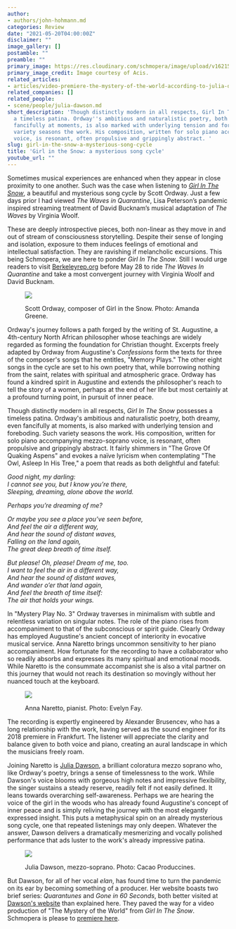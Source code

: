 ```yaml
---
author:
- authors/john-hohmann.md
categories: Review
date: "2021-05-20T04:00:00Z"
disclaimer: ""
image_gallery: []
postamble: ""
preamble: ""
primary_image: https://res.cloudinary.com/schmopera/image/upload/v1621562920/media/2021/05/GirlintheSnow-Albumcover_uswbsz.jpg
primary_image_credit: Image courtesy of Acis.
related_articles:
- articles/video-premiere-the-mystery-of-the-world-according-to-julia-dawson.md
related_companies: []
related_people:
- scene/people/julia-dawson.md
short_description: 'Though distinctly modern in all respects, Girl In The Snow possesses
  a timeless patina. Ordway''s ambitious and naturalistic poetry, both dreamy, even
  fancifully at moments, is also marked with underlying tension and foreboding. Such
  variety seasons the work. His composition, written for solo piano accompanying mezzo-soprano
  voice, is resonant, often propulsive and grippingly abstract. '
slug: girl-in-the-snow-a-mysterious-song-cycle
title: 'Girl in the Snow: a mysterious song cycle'
youtube_url: ""
---
```

Sometimes musical experiences are enhanced when they appear in close proximity to one another. Such was the case when listening to [_Girl In The Snow_](/video-premiere-the-mystery-of-the-world-according-to-julia-dawson/), a beautiful and mysterious song cycle by Scott Ordway. Just a few days prior I had viewed _The Waves in Quarantine_, Lisa Peterson’s pandemic inspired streaming treatment of David Bucknam’s musical adaptation of _The Waves_ by Virginia Woolf.

These are deeply introspective pieces, both non-linear as they move in and out of stream of consciousness storytelling. Despite their sense of longing and isolation, exposure to them induces feelings of emotional and intellectual satisfaction. They are ravishing if melancholic excursions. This being Schmopera, we are here to ponder _Girl In The Snow_. Still I would urge readers to visit [Berkeleyrep.org](https://berkeleyrep.org/) before May 28 to ride _The Waves In Quarantine_ and take a most convergent journey with Virginia Woolf and David Bucknam.

<figure data-type="image">

![](https://res.cloudinary.com/schmopera/image/upload/v1621562940/media/2021/05/GirlintheSnow-ScottOrdway_igfmlc.jpg)

<figcaption>Scott Ordway, composer of Girl in the Snow. Photo: Amanda Greene.</figcaption>  
</figure>

Ordway's journey follows a path forged by the writing of St. Augustine, a 4th-century North African philosopher whose teachings are widely regarded as forming the foundation for Christian thought. Excerpts freely adapted by Ordway from Augustine's _Confessions_ form the texts for three of the composer's songs that he entitles, "Memory Plays." The other eight songs in the cycle are set to his own poetry that, while borrowing nothing from the saint, relates with spiritual and atmospheric grace. Ordway has found a kindred spirit in Augustine and extends the philosopher's reach to tell the story of a women, perhaps at the end of her life but most certainly at a profound turning point, in pursuit of inner peace.

Though distinctly modern in all respects, _Girl In The Snow_ possesses a timeless patina. Ordway's ambitious and naturalistic poetry, both dreamy, even fancifully at moments, is also marked with underlying tension and foreboding. Such variety seasons the work. His composition, written for solo piano accompanying mezzo-soprano voice, is resonant, often propulsive and grippingly abstract. It fairly shimmers in "The Grove Of Quaking Aspens" and evokes a naïve lyricism when contemplating "The Owl, Asleep In His Tree," a poem that reads as both delightful and fateful:

_Good night, my darling:  
I cannot see you, but I know you’re there,  
Sleeping, dreaming, alone above the world._

_Perhaps you’re dreaming of me?_

_Or maybe you see a place you’ve seen before,  
And feel the air a different way,  
And hear the sound of distant waves,  
Falling on the land again,  
The great deep breath of time itself._

_But please! Oh, please! Dream of me, too.  
I want to feel the air in a different way,  
And hear the sound of distant waves,  
And wander o’er that land again,  
And feel the breath of time itself:  
The air that holds your wings._

In "Mystery Play No. 3" Ordway traverses in minimalism with subtle and relentless variation on singular notes. The role of the piano rises from accompaniment to that of the subconscious or spirit guide. Clearly Ordway has employed Augustine's ancient concept of interiority in evocative musical service. Anna Naretto brings uncommon sensitivity to her piano accompaniment. How fortunate for the recording to have a collaborator who so readily absorbs and expresses its many spiritual and emotional moods. While Naretto is the consummate accompanist she is also a vital partner on this journey that would not reach its destination so movingly without her nuanced touch at the keyboard.

<figure data-type="image">

![](https://res.cloudinary.com/schmopera/image/upload/v1621563050/media/2021/05/GirlintheSnow-AnnaNaretto_ypnazz.jpg)

<figcaption>Anna Naretto, pianist. Photo: Evelyn Fay.</figcaption>  
</figure>

The recording is expertly engineered by Alexander Brusencev, who has a long relationship with the work, having served as the sound engineer for its 2018 premiere in Frankfurt. The listener will appreciate the clarity and balance given to both voice and piano, creating an aural landscape in which the musicians freely roam.

Joining Naretto is [Julia Dawson](/scene/people/julia-dawson/), a brilliant coloratura mezzo soprano who, like Ordway's poetry, brings a sense of timelessness to the work. While Dawson's voice blooms with gorgeous high notes and impressive flexibility, the singer sustains a steady reserve, readily felt if not easily defined. It leans towards overarching self-awareness. Perhaps we are hearing the voice of the girl in the woods who has already found Augustine's concept of inner peace and is simply reliving the journey with the most elegantly expressed insight. This puts a metaphysical spin on an already mysterious song cycle, one that repeated listenings may only deepen. Whatever the answer, Dawson delivers a dramatically mesmerizing and vocally polished performance that ads luster to the work's already impressive patina.

<figure data-type="image">

![](https://res.cloudinary.com/schmopera/image/upload/v1621563004/media/2021/05/GirlintheSNow-JuliaDawson_ldye9k.jpg)

<figcaption>Julia Dawson, mezzo-soprano. Photo: Cacao Produccines.</figcaption>  
</figure>

But Dawson, for all of her vocal _elan_, has found time to turn the pandemic on its ear by becoming something of a producer. Her website boasts two brief series: _Quarantunes_ and _Gone in 60 Seconds_, both better visited at [Dawson's website](https://www.juliadawsonopera.com/media) than explained here. They paved the way for a video production of "The Mystery of the World" from _Girl In The Snow_. Schmopera is please to [premiere here](/video-premiere-the-mystery-of-the-world-according-to-julia-dawson).